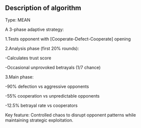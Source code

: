 ## Description of algorithm
Type: MEAN

A 3-phase adaptive strategy:

1.Tests opponent with [Cooperate-Defect-Cooperate] opening

2.Analysis phase (first 20% rounds):

-Calculates trust score

-Occasional unprovoked betrayals (1/7 chance)

3.Main phase:

-90% defection vs aggressive opponents

-55% cooperation vs unpredictable opponents

-12.5% betrayal rate vs cooperators

Key feature: Controlled chaos to disrupt opponent patterns while maintaining strategic exploitation.
